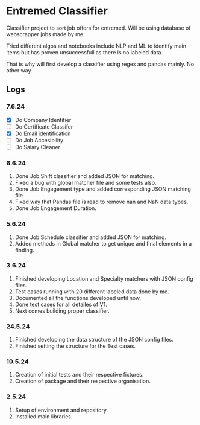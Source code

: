 # Entremed Classifier

Classifier project to sort job offers for entremed. Will be using database of
webscrapper jobs made by me.

Tried different algos and notebooks include NLP and ML to identify main
items but has proven unsuccessfull as there is no labeled data.

That is why will first develop a classifier using regex and pandas mainly.
No other way.

## Logs

### 7.6.24
- [X] Do Company Identifier
- [ ] Do Certificate Classifer
- [X] Do Email identification
- [ ] Do Job Accesibility
- [ ] Do Salary Cleaner

### 6.6.24
1. Done Job Shift classifier and added JSON for matching.
2. Fixed a bug with global matcher file and some tests also.
3. Done Job Engagement type and added corresponding JSON matching file
4. Fixed way that Pandas file is read to remove nan and NaN data types.
5. Done Job Engagement Duration.

### 5.6.24
1. Done Job Schedule classifier and added JSON for matching.
2. Added methods in Global matcher to get unique and final elements in a finding.

### 3.6.24
1. Finished developing Location and Specialty matchers with JSON config files.
2. Test cases running with 20 different labeled data done by me.
3. Documented all the functions developed until now.
4. Done test cases for all detailes of V1.
5. Next comes building proper classifier.

### 24.5.24

1. Finished developing the data structure of the JSON config files.
2. Finished setting the structure for the Test cases.

### 10.5.24

1. Creation of initial tests and their respective fixtures.
2. Creation of package and their respective organisation.

### 2.5.24

1. Setup of environment and repository.
2. Installed main libraries.
